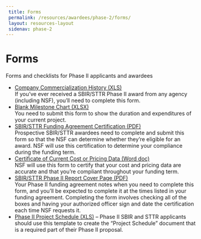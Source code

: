 ```yaml
---
 title: Forms
 permalink: /resources/awardees/phase-2/forms/
 layout: resources-layout
 sidenav: phase-2
---
```

# Forms

Forms and checklists for Phase II applicants and awardees

- [Company Commercialization History (XLS)]({{site.baseurl}}/assets/files/awardees/CommercialHistoryTemplate.xls)  
If you’ve ever received a SBIR/STTR Phase II award from any agency (including NSF), you’ll need to complete this form.
- [Blank Milestone Chart (XLSX)]({{site.baseurl}}/assets/files/awardees/Blank_Milestone_Chart.xlsx)  
You need to submit this form to show the duration and expenditures of your current project.
- [SBIR/STTR Funding Agreement Certification (PDF)]({{site.baseurl}}/assets/files/awardees/SBIR_STTR_Funding_Agreement.pdf)  
Prospective SBIR/STTR awardees need to complete and submit this form so that the NSF can determine whether they’re eligible for an award. NSF will use this certification to determine your compliance during the funding term.
- [Certificate of Current Cost or Pricing Data (Word doc)]({{site.baseurl}}/assets/files/awardees/Certificate_of_Current_Cost.docx)  
NSF will use this form to certify that your cost and pricing data are accurate and that you’re compliant throughout your funding term.
- [SBIR/STTR Phase II Report Cover Page (PDF) ]({{site.baseurl}}/assets/files/awardees/SBIR-STTR_Revised_Report_Cover.pdf)  
Your Phase II funding agreement notes when you need to complete this form, and you’ll be expected to complete it at the times listed in your funding agreement. Completing the form involves checking all of the boxes and having your authorized officer sign and date the certification each time NSF requests it.
- [Phase II Project Schedule (XLS)]({{site.baseurl}}/assets/files/awardees/Phase.II.SBIR-STTR.Project.Schedule.xlsx) – Phase II SBIR and STTR applicants should use this template to create the “Project Schedule” document that is a required part of their Phase II proposal.

